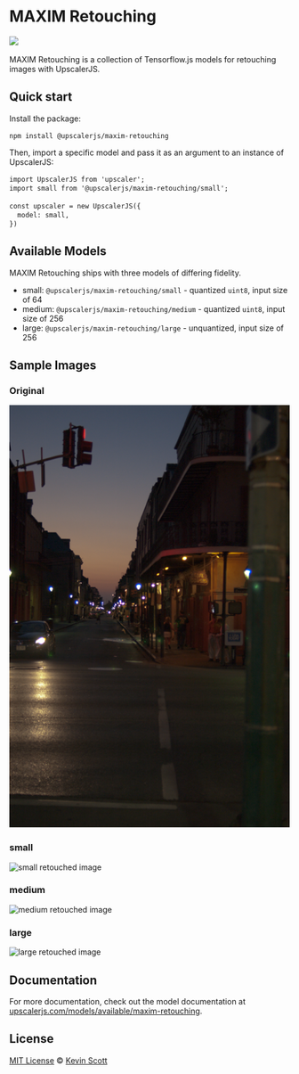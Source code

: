# MAXIM Retouching

[![](https://data.jsdelivr.com/v1/package/npm/@upscalerjs/maxim-retouching/badge)](https://www.jsdelivr.com/package/npm/@upscalerjs/maxim-retouching)

MAXIM Retouching is a collection of Tensorflow.js models for retouching images with UpscalerJS.

## Quick start

Install the package:

```
npm install @upscalerjs/maxim-retouching
```

Then, import a specific model and pass it as an argument to an instance of UpscalerJS:

```
import UpscalerJS from 'upscaler';
import small from '@upscalerjs/maxim-retouching/small';

const upscaler = new UpscalerJS({
  model: small,
})
```

## Available Models

MAXIM Retouching ships with three models of differing fidelity.

- small: `@upscalerjs/maxim-retouching/small` - quantized `uint8`, input size of 64
- medium: `@upscalerjs/maxim-retouching/medium` - quantized `uint8`, input size of 256
- large: `@upscalerjs/maxim-retouching/large` - unquantized, input size of 256

## Sample Images

### Original
![Original image](https://github.com/thekevinscott/UpscalerJS/blob/main/models/maxim-retouching/assets/fixture.png?raw=true)

### small
![small retouched image](https://github.com/thekevinscott/UpscalerJS/blob/main/models/maxim-retouching/assets/samples/small/result.png?raw=true)

### medium
![medium retouched image](https://github.com/thekevinscott/UpscalerJS/blob/main/models/maxim-retouching/assets/samples/medium/result.png?raw=true)

### large
![large retouched image](https://github.com/thekevinscott/UpscalerJS/blob/main/models/maxim-retouching/assets/samples/large/result.png?raw=true)

## Documentation

For more documentation, check out the model documentation at [upscalerjs.com/models/available/maxim-retouching](https://upscalerjs.com/models/available/maxim-retouching).

## License

[MIT License](https://oss.ninja/mit/developit/) © [Kevin Scott](https://thekevinscott.com)
